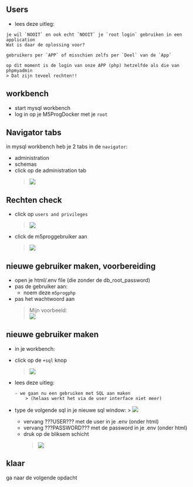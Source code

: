 ## Users

- lees deze uitleg:

```
je wil `NOOIT` en ook echt `NOOIT` je `root login` gebruiken in een application
Wat is daar de oplossing voor?

gebruikers per `APP` of misschien zelfs per `Deel` van de `App`

op dit moment is de login van onze APP (php) hetzelfde als die van phpmyadmin
> Dat zijn teveel rechten!!

```
## workbench

- start mysql workbench
- log in op je M5ProgDocker met je `root`

## Navigator tabs

in mysql workbench heb je 2 tabs in de `navigator`:
- administration
- schemas
- click op de administration tab
    > ![](img/tabs.PNG)

## Rechten check

- click op `users and privileges`

    >![](img/users.PNG)
- click de m5proggebruiker aan
    > ![](img/veelpriv.PNG)

## nieuwe gebruiker maken, voorbereiding

- open je html/.env file (die zonder de db_root_password)
- pas de gebruiker aan:
    - noem deze `m5progphp`
- pas het wachtwoord aan
    > Mijn voorbeeld:  
    > ![](img/phpuser.PNG)

## nieuwe gebruiker maken

- in je workbench:
- click op de `+sql` knop
    > ![](img/newsql.PNG)

- lees deze uitleg:
    ```
    - we gaan nu een gebruiken met SQL aan maken
        > (helaas werkt het via de user interface niet meer)
    ```
- type de volgende sql in je nieuwe sql window:
        > ![](img/newusersql.PNG)
    - vervang ???USER??? met de user in je .env (onder html)
    - vervang ???PASSWORD??? met de password in je .env (onder html)
    - druk op de bliksem schicht
        > ![](img/bliksum.PNG)



## klaar

ga naar de volgende opdacht